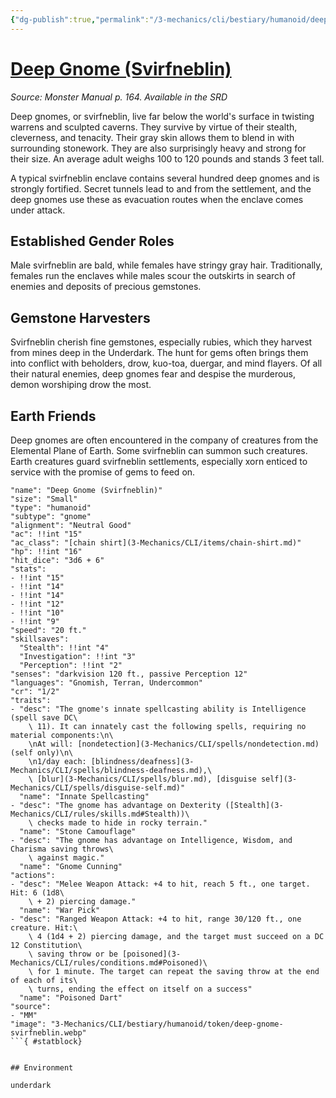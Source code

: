 ```yaml
---
{"dg-publish":true,"permalink":"/3-mechanics/cli/bestiary/humanoid/deep-gnome-svirfneblin/","tags":["ttrpg-cli/compendium/src/5e/mm","ttrpg-cli/monster/cr/1-2","ttrpg-cli/monster/environment/underdark","ttrpg-cli/monster/size/small","ttrpg-cli/monster/type/humanoid/gnome"],"noteIcon":""}
---
```


# [Deep Gnome (Svirfneblin)](3-Mechanics\CLI\bestiary\humanoid/deep-gnome-svirfneblin.md)
*Source: Monster Manual p. 164. Available in the <span title='Systems Reference Document (5.1)'>SRD</span>*  

Deep gnomes, or svirfneblin, live far below the world's surface in twisting warrens and sculpted caverns. They survive by virtue of their stealth, cleverness, and tenacity. Their gray skin allows them to blend in with surrounding stonework. They are also surprisingly heavy and strong for their size. An average adult weighs 100 to 120 pounds and stands 3 feet tall.

A typical svirfneblin enclave contains several hundred deep gnomes and is strongly fortified. Secret tunnels lead to and from the settlement, and the deep gnomes use these as evacuation routes when the enclave comes under attack.

## Established Gender Roles

Male svirfneblin are bald, while females have stringy gray hair. Traditionally, females run the enclaves while males scour the outskirts in search of enemies and deposits of precious gemstones.

## Gemstone Harvesters

Svirfneblin cherish fine gemstones, especially rubies, which they harvest from mines deep in the Underdark. The hunt for gems often brings them into conflict with beholders, drow, kuo-toa, duergar, and mind flayers. Of all their natural enemies, deep gnomes fear and despise the murderous, demon worshiping drow the most.

## Earth Friends

Deep gnomes are often encountered in the company of creatures from the Elemental Plane of Earth. Some svirfneblin can summon such creatures. Earth creatures guard svirfneblin settlements, especially xorn enticed to service with the promise of gems to feed on.

```statblock
"name": "Deep Gnome (Svirfneblin)"
"size": "Small"
"type": "humanoid"
"subtype": "gnome"
"alignment": "Neutral Good"
"ac": !!int "15"
"ac_class": "[chain shirt](3-Mechanics/CLI/items/chain-shirt.md)"
"hp": !!int "16"
"hit_dice": "3d6 + 6"
"stats":
- !!int "15"
- !!int "14"
- !!int "14"
- !!int "12"
- !!int "10"
- !!int "9"
"speed": "20 ft."
"skillsaves":
  "Stealth": !!int "4"
  "Investigation": !!int "3"
  "Perception": !!int "2"
"senses": "darkvision 120 ft., passive Perception 12"
"languages": "Gnomish, Terran, Undercommon"
"cr": "1/2"
"traits":
- "desc": "The gnome's innate spellcasting ability is Intelligence (spell save DC\
    \ 11). It can innately cast the following spells, requiring no material components:\n\
    \nAt will: [nondetection](3-Mechanics/CLI/spells/nondetection.md) (self only)\n\
    \n1/day each: [blindness/deafness](3-Mechanics/CLI/spells/blindness-deafness.md),\
    \ [blur](3-Mechanics/CLI/spells/blur.md), [disguise self](3-Mechanics/CLI/spells/disguise-self.md)"
  "name": "Innate Spellcasting"
- "desc": "The gnome has advantage on Dexterity ([Stealth](3-Mechanics/CLI/rules/skills.md#Stealth))\
    \ checks made to hide in rocky terrain."
  "name": "Stone Camouflage"
- "desc": "The gnome has advantage on Intelligence, Wisdom, and Charisma saving throws\
    \ against magic."
  "name": "Gnome Cunning"
"actions":
- "desc": "Melee Weapon Attack: +4 to hit, reach 5 ft., one target. Hit: 6 (1d8\
    \ + 2) piercing damage."
  "name": "War Pick"
- "desc": "Ranged Weapon Attack: +4 to hit, range 30/120 ft., one creature. Hit:\
    \ 4 (1d4 + 2) piercing damage, and the target must succeed on a DC 12 Constitution\
    \ saving throw or be [poisoned](3-Mechanics/CLI/rules/conditions.md#Poisoned)\
    \ for 1 minute. The target can repeat the saving throw at the end of each of its\
    \ turns, ending the effect on itself on a success"
  "name": "Poisoned Dart"
"source":
- "MM"
"image": "3-Mechanics/CLI/bestiary/humanoid/token/deep-gnome-svirfneblin.webp"
```{ #statblock}


## Environment

underdark